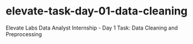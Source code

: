 # elevate-task-day-01-data-cleaning
Elevate Labs Data Analyst Internship - Day 1 Task: Data Cleaning and Preprocessing
